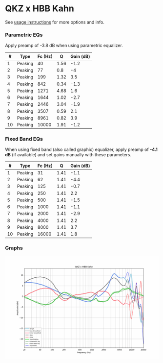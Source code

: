# QKZ x HBB Kahn
See [usage instructions](https://github.com/jaakkopasanen/AutoEq#usage) for more options and info.

### Parametric EQs
Apply preamp of -3.8 dB when using parametric equalizer.

|   # | Type    |   Fc (Hz) |    Q |   Gain (dB) |
|-----|---------|-----------|------|-------------|
|   1 | Peaking |        40 | 1.56 |        -1.2 |
|   2 | Peaking |        77 | 0.8  |        -4   |
|   3 | Peaking |       199 | 1.32 |         3.5 |
|   4 | Peaking |       842 | 0.34 |        -1.3 |
|   5 | Peaking |      1271 | 4.68 |         1.6 |
|   6 | Peaking |      1644 | 1.02 |        -2.7 |
|   7 | Peaking |      2446 | 3.04 |        -1.9 |
|   8 | Peaking |      3507 | 0.59 |         2.1 |
|   9 | Peaking |      8961 | 0.82 |         3.9 |
|  10 | Peaking |     10000 | 1.91 |        -1.2 |

### Fixed Band EQs
When using fixed band (also called graphic) equalizer, apply preamp of **-4.1 dB** (if available) and set gains manually with these parameters.

|   # | Type    |   Fc (Hz) |    Q |   Gain (dB) |
|-----|---------|-----------|------|-------------|
|   1 | Peaking |        31 | 1.41 |        -1.1 |
|   2 | Peaking |        62 | 1.41 |        -4.4 |
|   3 | Peaking |       125 | 1.41 |        -0.7 |
|   4 | Peaking |       250 | 1.41 |         2.2 |
|   5 | Peaking |       500 | 1.41 |        -1.5 |
|   6 | Peaking |      1000 | 1.41 |        -1.1 |
|   7 | Peaking |      2000 | 1.41 |        -2.9 |
|   8 | Peaking |      4000 | 1.41 |         2.2 |
|   9 | Peaking |      8000 | 1.41 |         3.7 |
|  10 | Peaking |     16000 | 1.41 |         1.8 |

### Graphs
![](./QKZ%20x%20HBB%20Kahn.png)
